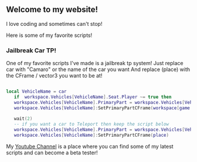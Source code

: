 ## Welcome to my website!

I love coding and sometimes can't stop!

Here is some of my favorite scripts!


### Jailbreak Car TP!
One of my favorite scripts I've made is a jailbreak tp system!
Just replace car with "Camaro" or the name of the car you want
And replace (place) with the CFrame / vector3 you want to be at!
```LUA

local VehicleName = car
   if  workspace.Vehicles[VehicleName].Seat.Player ~= true then
   workspace.Vehicles[VehicleName].PrimaryPart = workspace.Vehicles[VehicleName].Seat
   workspace.Vehicles[VehicleName]:SetPrimaryPartCFrame(workspace[game:GetService("Players").LocalPlayer.Name].HumanoidRootPart.CFrame + Vector3.new(0,5,0))
   
   wait(2)
   -- if you want a car to Teleport then keep the script below
   workspace.Vehicles[VehicleName].PrimaryPart = workspace.Vehicles[VehicleName].Seat
   workspace.Vehicles[VehicleName]:SetPrimaryPartCFrame(place)
```

My [Youtube Channel](https://www.youtube.com/channel/UCRfSrYi47Y7kRdoq2G1UHFA?view_as=subscriber) is a place where you can find some of my latest scripts and can become a beta tester!
